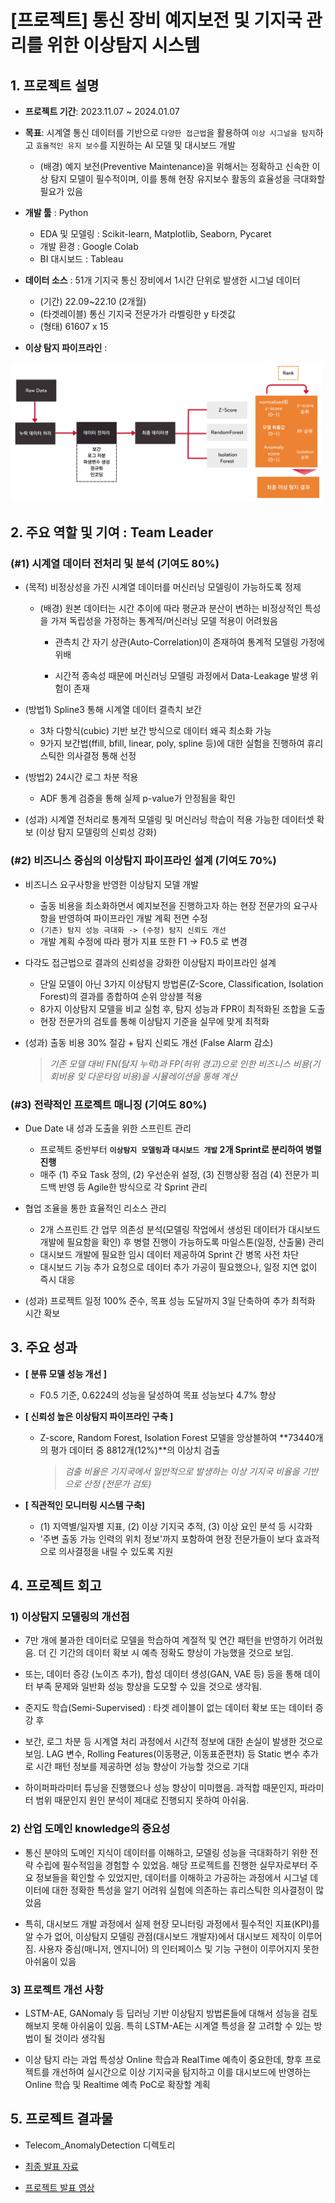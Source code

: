 # [프로젝트] 통신 장비 예지보전 및 기지국 관리를 위한 이상탐지 시스템

## 1. 프로젝트 설명

- **프로젝트 기간**: 2023.11.07 ~ 2024.01.07

- **목표**: 시계열 통신 데이터를 기반으로 `다양한 접근법`을 활용하여 `이상 시그널을 탐지`하고 `효율적인 유지 보수`를 지원하는 AI 모델 및 대시보드 개발
    - (배경) 예지 보전(Preventive Maintenance)을 위해서는 정확하고 신속한 이상 탐지 모델이 필수적이며, 이를 통해 현장 유지보수 활동의 효율성을 극대화할 필요가 있음

- **개발 툴** : Python
    - EDA 및 모델링 : Scikit-learn, Matplotlib, Seaborn, Pycaret 
    - 개발 환경 : Google Colab
    - BI 대시보드 : Tableau

- **데이터 소스** : 51개 기지국 통신 장비에서 1시간 단위로 발생한 시그널 데이터
    - (기간) 22.09~22.10 (2개월)
    - (타겟레이블) 통신 기지국 전문가가 라벨링한 y 타겟값
    - (형태) 61607 x 15

- **이상 탐지 파이프라인** :

<img src="telecom_anomalydetection_pipeline.png" width="500"/>

## **2. 주요 역할 및 기여** : Team Leader

### **(#1) 시계열 데이터 전처리 및 분석 (기여도 80%)**

- (목적) 비정상성을 가진 시계열 데이터를 머신러닝 모델링이 가능하도록 정제

    - (배경) 원본 데이터는 시간 추이에 따라 평균과 분산이 변하는 비정상적인 특성을 가져 독립성을 가정하는 통계적/머신러닝 모델 적용이 어려웠음

        - 관측치 간 자기 상관(Auto-Correlation)이 존재하여 통계적 모델링 가정에 위배 

        - 시간적 종속성 때문에 머신러닝 모델링 과정에서 Data-Leakage 발생 위험이 존재

- (방법1) Spline3 통해 시계열 데이터 결측치 보간 
    - 3차 다항식(cubic) 기반 보간 방식으로 데이터 왜곡 최소화 가능
    - 9가지 보간법(ffill, bfill, linear, poly, spline 등)에 대한 실험을 진행하여 휴리스틱한 의사결정 통해 선정
    
- (방법2) 24시간 로그 차분 적용
    - ADF 통계 검증을 통해 실제 p-value가 안정됨을 확인
    
- (성과) 시계열 전처리로 통계적 모델링 및 머신러닝 학습이 적용 가능한 데이터셋 확보 (이상 탐지 모델링의 신뢰성 강화)

### **(#2) 비즈니스 중심의 이상탐지 파이프라인 설계 (기여도 70%)**

- 비즈니스 요구사항을 반영한 이상탐지 모델 개발
    - 출동 비용을 최소화하면서 예지보전을 진행하고자 하는 현장 전문가의 요구사항을 반영하여 파이프라인 개발 계획 전면 수정
    - `(기존) 탐지 성능 극대화 -> (수정) 탐지 신뢰도 개선` 
    - 개발 계획 수정에 따라 평가 지표 또한 F1 -> F0.5 로 변경

- 다각도 접근법으로 결과의 신뢰성을 강화한 이상탐지 파이프라인 설계
    - 단일 모델이 아닌 3가지 이상탐지 방법론(Z-Score, Classification, Isolation Forest)의 결과를 종합하여 순위  앙상블 적용
    - 8가지 이상탐지 모델을 비교 실험 후, 탐지 성능과 FPR이 최적화된 조합을 도출
    - 현장 전문가의 검토를 통해 이상탐지 기준을 실무에 맞게 최적화
    
- (성과) 출동 비용 30% 절감 + 탐지 신뢰도 개선 (False Alarm 감소)
    > *기존 모델 대비 FN(탐지 누락)과 FP(허위 경고)으로 인한 비즈니스 비용(기회비용 및 다운타임 비용)을 시뮬레이션을 통해 계산*

### **(#3) 전략적인 프로젝트 매니징 (기여도 80%)**

- Due Date 내 성과 도출을 위한 스프린트 관리
    - 프로젝트 중반부터 **`이상탐지 모델링`과 `대시보드 개발` 2개 Sprint로 분리하여 병렬 진행**
    - 매주 (1) 주요 Task 정의, (2) 우선순위 설정, (3) 진행상황 점검 (4) 전문가 피드백 반영 등 Agile한 방식으로 각 Sprint 관리

- 협업 조율을 통한 효율적인 리소스 관리 
    - 2개 스프린트 간 업무 의존성 분석(모델링 작업에서 생성된 데이터가 대시보드 개발에 필요함을 확인) 후 병렬 진행이 가능하도록 마일스톤(일정, 산출물) 관리
    - 대시보드 개발에 필요한 임시 데이터 제공하여 Sprint 간 병목 사전 차단
    - 대시보드 기능 추가 요청으로 데이터 추가 가공이 필요했으나, 일정 지연 없이 즉시 대응

- (성과) 프로젝트 일정 100% 준수, 목표 성능 도달까지 3일 단축하여 추가 최적화 시간 확보

## 3. 주요 성과

- **[ 분류 모델 성능 개선 ]**
    - F0.5 기준, 0.6224의 성능을 달성하여 목표 성능보다 4.7% 향상

- **[ 신뢰성 높은 이상탐지 파이프라인 구축 ]**
    - Z-score, Random Forest, Isolation Forest 모델을 앙상블하여 **73440개의 평가 데이터 중 8812개(12%)**의 이상치 검출

        > *검출 비율은 기지국에서 일반적으로 발생하는 이상 기지국 비율을 기반으로 산정 (전문가 검토)*

- **[ 직관적인 모니터링 시스템 구축]**
    - (1) 지역별/일자별 지표, (2) 이상 기지국 추적, (3) 이상 요인 분석 등 시각화
    - '주변 출동 가능 인력의 위치 정보'까지 포함하여 현장 전문가들이 보다 효과적으로 의사결정을 내릴 수 있도록 지원

## 4. 프로젝트 회고

### 1) 이상탐지 모델링의 개선점 ###

- 7만 개에 불과한 데이터로 모델을 학습하여 계절적 및 연간 패턴을 반영하기 어려웠음. 더 긴 기간의 데이터 확보 시 예측 정확도 향상이 가능했을 것으로 보임.
    
- 또는, 데이터 증강 (노이즈 추가), 합성 데이터 생성(GAN, VAE 등) 등을 통해 데이터 부족 문제와 일반화 성능 향상을 도모할 수 있을 것으로 생각됨. 

- 준지도 학습(Semi-Supervised) : 타겟 레이블이 없는 데이터 확보 또는 데이터 증강 후   

- 보간, 로그 차분 등 시계열 처리 과정에서 시간적 정보에 대한 손실이 발생한 것으로 보임. LAG 변수, Rolling Features(이동평균, 이동표준편차) 등 Static 변수 추가로 시간 패턴 정보를 제공하면 성능 향상이 가능할 것으로 기대

- 하이퍼파라미터 튜닝을 진행했으나 성능 향상이 미미했음. 과적합 때문인지, 파라미터 범위 때문인지 원인 분석이 제대로 진행되지 못하여 아쉬움.

### 2) 산업 도메인 knowledge의 중요성 ###

- 통신 분야의 도메인 지식이 데이터를 이해하고, 모델링 성능을 극대화하기 위한 전략 수립에 필수적임을 경험할 수 있었음. 해당 프로젝트를 진행한 실무자로부터 주요 정보들을 확인할 수 있었지만, 데이터를 이해하고 가공하는 과정에서 시그널 데이터에 대한 정확한 특성을 알기 어려워 실험에 의존하는 휴리스틱한 의사결정이 많았음

- 특히, 대시보드 개발 과정에서 실제 현장 모니터링 과정에서 필수적인 지표(KPI)를 알 수가 없어, 이상탐지 모델링 관점(대시보드 개발자)에서 대시보드 제작이 이루어짐. 사용자 중심(매니저, 엔지니어) 의 인터페이스 및 기능 구현이 이루어지지 못한 아쉬움이 있음

### 3) 프로젝트 개선 사항 ###

- LSTM-AE, GANomaly 등 딥러닝 기반 이상탐지 방법론들에 대해서 성능을 검토해보지 못해 아쉬움이 있음. 특히 LSTM-AE는 시계열 특성을 잘 고려할 수 있는 방법이 될 것이라 생각됨

- 이상 탐지 라는 과업 특성상 Online 학습과 RealTime 예측이 중요한데, 향후 프로젝트를 개선하여 실시간으로 이상 기지국을 탐지하고 이를 대시보드에 반영하는 Online 학습 및 Realtime 예측 PoC로 확장할 계획

## 5. 프로젝트 결과물

- Telecom_AnomalyDetection 디렉토리

- [최종 발표 자료](Telecom_AnomalyDetection\탐지루키최종발표.pdf)

- [프로젝트 발표 영상](https://youtu.be/wfnKyF63EzQ?si=nD5TROL49V8zDJX9)
